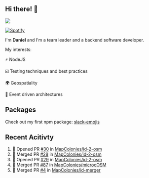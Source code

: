 ## Hi there! 👋

<p>
  <img src="https://github-readme-stats.vercel.app/api?username=syncush&theme=tokyonight">
</p>

[![Spotify](https://novatorem-rust.vercel.app/api/spotify)](https://open.spotify.com/user/syncush)

I'm **Daniel** and I'm a team leader and a backend software developer.

My interests:

⚡ NodeJS

☑️ Testing techniques and best practices

🌍 Geospatiality

🧠 Event driven architectures

## Packages
Check out my first npm package: [slack-emojis](https://www.npmjs.com/package/slack-emojis)

## Recent Acitivty
<!--START_SECTION:activity-->
1. 💪 Opened PR [#30](https://github.com/MapColonies/id-2-osm/pull/30) in [MapColonies/id-2-osm](https://github.com/MapColonies/id-2-osm)
2. 🎉 Merged PR [#28](https://github.com/MapColonies/id-2-osm/pull/28) in [MapColonies/id-2-osm](https://github.com/MapColonies/id-2-osm)
3. 💪 Opened PR [#29](https://github.com/MapColonies/id-2-osm/pull/29) in [MapColonies/id-2-osm](https://github.com/MapColonies/id-2-osm)
4. 🎉 Merged PR [#87](https://github.com/MapColonies/microcOSM/pull/87) in [MapColonies/microcOSM](https://github.com/MapColonies/microcOSM)
5. 🎉 Merged PR [#4](https://github.com/MapColonies/id-merger/pull/4) in [MapColonies/id-merger](https://github.com/MapColonies/id-merger)
<!--END_SECTION:activity-->
